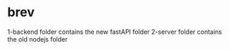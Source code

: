 # brev
1-backend folder contains the new fastAPI folder 
2-server folder contains the old nodejs folder
